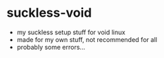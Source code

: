 # suckless-void
* my suckless setup stuff for void linux
* made for my own stuff, not recommended for all
* probably some errors...

